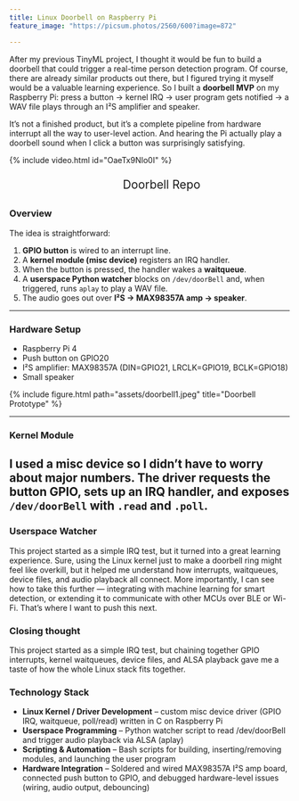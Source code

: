 ```yaml
---
title: Linux Doorbell on Raspberry Pi
feature_image: "https://picsum.photos/2560/600?image=872"

---
```



After my previous TinyML project, I thought it would be fun to build a doorbell that could trigger a real-time person detection program. Of course, there are already similar products out there, but I figured trying it myself would be a valuable learning experience.
So I built a **doorbell MVP** on my Raspberry Pi: press a button → kernel IRQ → user program gets notified → a WAV file plays through an I²S amplifier and speaker.  

It’s not a finished product, but it’s a complete pipeline from hardware interrupt all the way to user-level action. And hearing the Pi actually play a doorbell sound when I click a button was surprisingly satisfying.  


{% include video.html id="OaeTx9NIo0I" %}

<ul style="font-size: 1.6rem; line-height: 1.6; text-align: center; margin: 0;">
  <li style="list-style: none; margin: 0px 0;">
    <a href="https://github.com/doox-on/Doorbell" 
       style="font-size: 1.3rem; text-decoration: none;">
      Doorbell Repo
    </a>
  </li>
</ul>

### Overview

The idea is straightforward:  

1. **GPIO button** is wired to an interrupt line.  
2. A **kernel module (misc device)** registers an IRQ handler.  
3. When the button is pressed, the handler wakes a **waitqueue**.  
4. A **userspace Python watcher** blocks on `/dev/doorBell` and, when triggered, runs `aplay` to play a WAV file.  
5. The audio goes out over **I²S → MAX98357A amp → speaker**.

--- 
### Hardware Setup

- Raspberry Pi 4  
- Push button on GPIO20  
- I²S amplifier: MAX98357A (DIN=GPIO21, LRCLK=GPIO19, BCLK=GPIO18)  
- Small speaker  

{% include figure.html path="assets/doorbell1.jpeg" title="Doorbell Prototype" %}

---
### Kernel Module

I used a **misc device** so I didn’t have to worry about major numbers. The driver requests the button GPIO, sets up an IRQ handler, and exposes `/dev/doorBell` with `.read` and `.poll`.  
---
### Userspace Watcher

This project started as a simple IRQ test, but it turned into a great learning experience. Sure, using the Linux kernel just to make a doorbell ring might feel like overkill, but it helped me understand how interrupts, waitqueues, device files, and audio playback all connect.
More importantly, I can see how to take this further — integrating with machine learning for smart detection, or extending it to communicate with other MCUs over BLE or Wi-Fi. That’s where I want to push this next.

### Closing thought

This project started as a simple IRQ test, but chaining together GPIO interrupts, kernel waitqueues, device files, and ALSA playback gave me a taste of how the whole Linux stack fits together.

### Technology Stack

* **Linux Kernel / Driver Development** – custom misc device driver (GPIO IRQ, waitqueue, poll/read) written in C on Raspberry Pi
* **Userspace Programming** – Python watcher script to read /dev/doorBell and trigger audio playback via ALSA (aplay)
* **Scripting & Automation** – Bash scripts for building, inserting/removing modules, and launching the user program
* **Hardware Integration** – Soldered and wired MAX98357A I²S amp board, connected push button to GPIO, and debugged hardware-level issues (wiring, audio output, debouncing)
